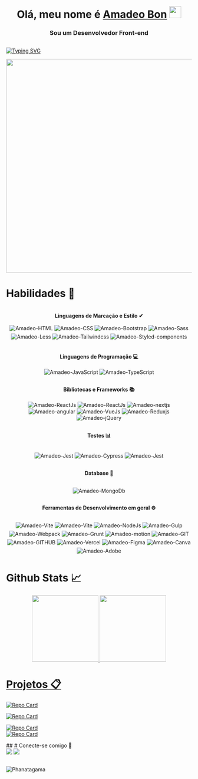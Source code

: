 <h1 align="center">Olá, meu nome é <a href="https://amadeobon.netlify.app/" target="_blank">Amadeo Bon</a>
<img src="https://github.com/blackcater/blackcater/raw/main/images/Hi.gif" height="32"/></h1>
<h3 align="center"> Sou um Desenvolvedor Front-end</h3>

##


[![Typing SVG](https://readme-typing-svg.herokuapp.com?color=%2336BCF7&center=true&vCenter=true&width=650&lines=|Oi+|Hello+|+Hola+|Bonjour+|Привет+|你好+|こんにちは+|नमस्ते;+Welcome+to+my+profile+🌍 )](https://git.io/typing-svg)
<!-- Oi | Hola | Olá | Bonjour | Привет | 你好 | こんにちは | أهلا | नमस्ते -->

<div id="header" align="center">
    <a href="https://github.com/Ahmed-dev-dragon/">
  <img src="https://cdn.dribbble.com/users/1235346/screenshots/3252385/job.gif" width="580" border-radius="8px"/>
       </a>
</div>

# Habilidades 🎯



 <div style="display: inline_block" align="center"><br>
 <strong>Linguagens de Marcação e Estilo ✔</strong> <br /> <br />
     <img align="center" style="margin-bottom:6px;" alt="Amadeo-HTML" src="https://img.shields.io/badge/HTML-ff000?style=for-the-badge&logo=html5&logoColor=red">
     <img align="center" style="margin-bottom:6px;" alt="Amadeo-CSS" src="https://img.shields.io/badge/CSS3-1572B6?style=for-the-badge&logo=css3&logoColor=white">
     <img align="center" style="margin-bottom:6px;" alt="Amadeo-Bootstrap" src="https://img.shields.io/badge/Bootstrap-563D7C?style=for-the-badge&logo=bootstrap&logoColor=white">
     <img align="center" style="margin-bottom:6px;" alt="Amadeo-Sass" src="https://img.shields.io/badge/Sass-CC6699?style=for-the-badge&logo=sass&logoColor=white">
     <img align="center" style="margin-bottom:6px;" alt="Amadeo-Less" src="https://img.shields.io/badge/less-1572B6?style=for-the-badge&logo=less&logoColor=white">
     <img align="center" style="margin-bottom:6px;" alt="Amadeo-Tailwindcss" src="https://img.shields.io/badge/Tailwind_CSS-38B2AC?style=for-the-badge&logo=tailwind-css&logoColor=white">
     <img align="center" style="margin-bottom:6px;" alt="Amadeo-Styled-components" src="https://img.shields.io/badge/styled--components-DB7093?style=for-the-badge&logo=styled-components&logoColor=white">

## 

<strong>Linguagens de Programação 💻</strong> <br /> <br/>
     <img align="center" alt="Amadeo-JavaScript" src="https://img.shields.io/badge/JavaScript-323330?style=for-the-badge&logo=javascript&logoColor=F7DF1E">
     <img align="center" alt="Amadeo-TypeScript" src="https://img.shields.io/badge/TypeScript-007ACC?style=for-the-badge&logo=typescript&logoColor=white">

##

<strong>Bibliotecas e Frameworks 📚</strong> <br/> <br />
     <img align="center" alt="Amadeo-ReactJs" src="https://img.shields.io/badge/React-20232A?style=for-the-badge&logo=react&logoColor=61DAFB">
     <img align="center" alt="Amadeo-ReactJs" src="https://img.shields.io/badge/React-Native-20232A?style=for-the-badge&logo=react&logoColor=61DAFB">
     <img align="center" alt="Amadeo-nextjs" src="https://img.shields.io/badge/next.js-20232A?style=for-the-badge&logo=next.js&logoColor=white">
     <img align="center" alt="Amadeo-angular" src="https://img.shields.io/badge/angular-20232A?style=for-the-badge&logo=angular">
     <img align="center" alt="Amadeo-VueJs" src="https://img.shields.io/badge/Vue.js-35495E?style=for-the-badge&logo=vue.js&logoColor=4FC08D">
     <img align="center" alt="Amadeo-Reduxjs"  src="https://img.shields.io/badge/Redux-593D88?style=for-the-badge&logo=redux&logoColor=white">
     <img align="center" alt="Amadeo-jQuery" src="https://img.shields.io/badge/jQuery-0769AD?style=for-the-badge&logo=jquery&logoColor=white"> 

##

<strong>Testes 📊</strong> <br/> <br />

<img align="center" alt="Amadeo-Jest" src="https://img.shields.io/badge/Jest-323330?style=for-the-badge&logo=Jest&logoColor=white">
<img align="center" alt="Amadeo-Cypress" src="https://img.shields.io/badge/cypress-green?style=for-the-badge&logo=cypress">
<img align="center" alt="Amadeo-Jest" src="https://img.shields.io/badge/testing%20library-323330?style=for-the-badge&logo=testing-library&logoColor=red">

##

<strong>Database 💾</strong> <br/> <br />

<img align="center" alt="Amadeo-MongoDb" src="https://img.shields.io/badge/MongoDB-4EA94B?style=for-the-badge&logo=mongodb&logoColor=white">

##

<strong>Ferramentas de Desenvolvimento em geral ⚙</strong> <br/> <br />
<div>
     <img align="center" style="margin-bottom:6px;" alt="Amadeo-Vite" src="https://img.shields.io/badge/vite-000?style=for-the-badge&logo=vite">
     <img align="center" style="margin-bottom:6px;" alt="Amadeo-Vite" src="https://img.shields.io/badge/Npm-F80000?style=for-the-badge&logo=Npm&logoColor=white">
     <img align="center" style="margin-bottom:6px;" alt="Amadeo-NodeJs" src="https://img.shields.io/badge/Node.js-43853D?style=for-the-badge&logo=node.js&logoColor=white">
     <img align="center" style="margin-bottom:6px;" alt="Amadeo-Gulp" src="https://img.shields.io/badge/Gulp.js-4A4A55?style=for-the-badge&logo=gulp&logoColor=FF3E00">
     <img align="center" style="margin-bottom:6px;" alt="Amadeo-Webpack" src="https://img.shields.io/badge/webpack-0175C2?style=for-the-badge&logo=webpack&logoColor=white">
     <img align="center" style="margin-bottom:6px;" alt="Amadeo-Grunt" src="https://img.shields.io/badge/Grunt.js-000?style=for-the-badge&logo=grunt">
     <img align="center" style="margin-bottom:6px;" alt="Amadeo-motion" src="https://img.shields.io/badge/Framer-black?style=for-the-badge&logo=framer&logoColor=blue">
     <img align="center" style="margin-bottom:6px;" alt="Amadeo-GIT" src="https://img.shields.io/badge/Git-DA1F26?style=for-the-badge&logo=Git&logoColor=white">
     <img align="center" style="margin-bottom:6px;" alt="Amadeo-GITHUB" src="https://img.shields.io/badge/GitHub-000000?style=for-the-badge&logo=github&logoColor=white">
     <img align="center" style="margin-bottom:6px;" alt="Amadeo-Vercel" src="https://img.shields.io/badge/Vercel-000000?style=for-the-badge&logo=vercel&logoColor=white">
     <img align="center" style="margin-bottom:6px;" alt="Amadeo-Figma" src="https://img.shields.io/badge/Figma-F24E1E?style=for-the-badge&logo=figma&logoColor=white">
     <img align="center" style="margin-bottom:6px;" alt="Amadeo-Canva" src="https://img.shields.io/badge/Canva-%2300C4CC.svg?&style=for-the-badge&logo=Canva&logoColor=white">
     <img align="center" style="margin-bottom:6px;" alt="Amadeo-Adobe" src="https://img.shields.io/badge/Adobe%20XD-470137?style=for-the-badge&logo=Adobe%20XD&logoColor=#FF61F6"></div> 
   </div>

##
# Github Stats 📈
<div align="center">
  <a href="https://github.com/Amadeo-Frontend">
  <img height="180em" src="https://github-readme-stats.vercel.app/api?username=Amadeo-Frontend&show_icons=true&theme=codeSTACKr&include_all_commits=true&count_private=true"/>
  <img height="180em" src="https://github-readme-stats.vercel.app/api/top-langs/?username=Amadeo-Frontend&layout=compact&langs_count=7&theme=github_dark"/>
</div>

# Projetos 📋

<div align="left">

[![Repo Card](https://github-readme-stats.vercel.app/api/pin/?username=Amadeo-Frontend&repo=React-Native__Cat-adoption-app&bg_color=000&border_color=30A3DC&show_icons=true&icon_color=30A3DC&title_color=E94D5F&text_color=FFF)](https://github.com/Amadeo-Frontend/React-Native__Cat-adoption-app)

[![Repo Card](https://github-readme-stats.vercel.app/api/pin/?username=Amadeo-Frontend&repo=Angular-Quiz&bg_color=000&border_color=30A3DC&show_icons=true&icon_color=30A3DC&title_color=E94D5F&text_color=FFF)](https://github.com/Amadeo-Frontend/Angular-Quiz)

[![Repo Card](https://github-readme-stats.vercel.app/api/pin/?username=Amadeo-Frontend&repo=Chat-codex&bg_color=000&border_color=30A3DC&show_icons=true&icon_color=30A3DC&title_color=E94D5F&text_color=FFF)](https://github.com/Amadeo-Frontend/Chat-codex)
  <br/>
[![Repo Card](https://github-readme-stats.vercel.app/api/pin/?username=Amadeo-Frontend&repo=Bondevs-weather-app&bg_color=000&border_color=30A3DC&show_icons=true&icon_color=30A3DC&title_color=E94D5F&text_color=FFF)](https://github.com/Amadeo-Frontend/Bondevs-weather-app)

</div>
  ##
# Conecte-se comigo 📱
  <div>
     <a href="https://www.instagram.com/amadeo_bon/" target="_blank"><img src="https://img.shields.io/badge/-Instagram-%23E4405F?style=for-the-badge&logo=instagram&logoColor=white" target="_blank"></a>
     <a href="https://www.linkedin.com/in/amadeo-bon/" target="_blank"><img src="https://img.shields.io/badge/LinkedIn-0077B5?style=for-the-badge&logo=linkedin&logoColor=white" target="_blank"></a>
     
      
  ##
  ![Phanatagama](https://raw.githubusercontent.com/Trilokia/Trilokia/379277808c61ef204768a61bbc5d25bc7798ccf1/bottom_header.svg)
    
  </div>
